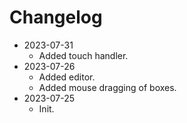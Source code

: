 # Changelog

- 2023-07-31
  - Added touch handler.
- 2023-07-26
  - Added editor.
  - Added mouse dragging of boxes.
- 2023-07-25
  - Init.

